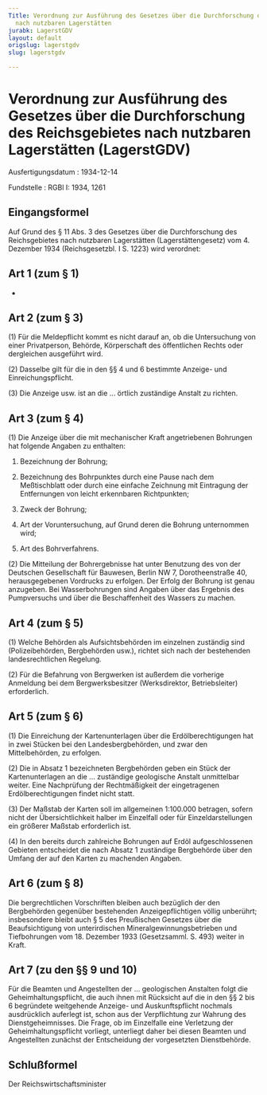 ```yaml
---
Title: Verordnung zur Ausführung des Gesetzes über die Durchforschung des Reichsgebietes
  nach nutzbaren Lagerstätten
jurabk: LagerstGDV
layout: default
origslug: lagerstgdv
slug: lagerstgdv

---
```


# Verordnung zur Ausführung des Gesetzes über die Durchforschung des Reichsgebietes nach nutzbaren Lagerstätten (LagerstGDV)

Ausfertigungsdatum
:   1934-12-14

Fundstelle
:   RGBl I: 1934, 1261

## Eingangsformel

Auf Grund des § 11 Abs. 3 des Gesetzes über die Durchforschung des
Reichsgebietes nach nutzbaren Lagerstätten (Lagerstättengesetz) vom 4.
Dezember 1934 (Reichsgesetzbl. I S. 1223) wird verordnet:

## Art 1 (zum § 1)

-

## Art 2 (zum § 3)

(1) Für die Meldepflicht kommt es nicht darauf an, ob die Untersuchung
von einer Privatperson, Behörde, Körperschaft des öffentlichen Rechts
oder dergleichen ausgeführt wird.

(2) Dasselbe gilt für die in den §§ 4 und 6 bestimmte Anzeige- und
Einreichungspflicht.

(3) Die Anzeige usw. ist an die ... örtlich zuständige Anstalt zu
richten.

## Art 3 (zum § 4)

(1) Die Anzeige über die mit mechanischer Kraft angetriebenen
Bohrungen hat folgende Angaben zu enthalten:

1.  Bezeichnung der Bohrung;


2.  Bezeichnung des Bohrpunktes durch eine Pause nach dem Meßtischblatt
    oder durch eine einfache Zeichnung mit Eintragung der Entfernungen von
    leicht erkennbaren Richtpunkten;


3.  Zweck der Bohrung;


4.  Art der Voruntersuchung, auf Grund deren die Bohrung unternommen wird;


5.  Art des Bohrverfahrens.




(2) Die Mitteilung der Bohrergebnisse hat unter Benutzung des von der
Deutschen Gesellschaft für Bauwesen, Berlin NW 7, Dorotheenstraße 40,
herausgegebenen Vordrucks zu erfolgen. Der Erfolg der Bohrung ist
genau anzugeben. Bei Wasserbohrungen sind Angaben über das Ergebnis
des Pumpversuchs und über die Beschaffenheit des Wassers zu machen.

## Art 4 (zum § 5)

(1) Welche Behörden als Aufsichtsbehörden im einzelnen zuständig sind
(Polizeibehörden, Bergbehörden usw.), richtet sich nach der
bestehenden landesrechtlichen Regelung.

(2) Für die Befahrung von Bergwerken ist außerdem die vorherige
Anmeldung bei dem Bergwerksbesitzer (Werksdirektor, Betriebsleiter)
erforderlich.

## Art 5 (zum § 6)

(1) Die Einreichung der Kartenunterlagen über die Erdölberechtigungen
hat in zwei Stücken
bei den Landesbergbehörden, und zwar den Mittelbehörden,
zu erfolgen.

(2) Die in Absatz 1 bezeichneten Bergbehörden geben ein Stück der
Kartenunterlagen an die ... zuständige geologische Anstalt unmittelbar
weiter. Eine Nachprüfung der Rechtmäßigkeit der eingetragenen
Erdölberechtigungen findet nicht statt.

(3) Der Maßstab der Karten soll im allgemeinen 1:100.000 betragen,
sofern nicht der Übersichtlichkeit halber im Einzelfall oder für
Einzeldarstellungen ein größerer Maßstab erforderlich ist.

(4) In den bereits durch zahlreiche Bohrungen auf Erdöl
aufgeschlossenen Gebieten entscheidet die nach Absatz 1 zuständige
Bergbehörde über den Umfang der auf den Karten zu machenden Angaben.

## Art 6 (zum § 8)

Die bergrechtlichen Vorschriften bleiben auch bezüglich der den
Bergbehörden gegenüber bestehenden Anzeigepflichtigen völlig
unberührt; insbesondere bleibt auch § 5 des Preußischen Gesetzes über
die Beaufsichtigung von unterirdischen Mineralgewinnungsbetrieben und
Tiefbohrungen vom 18. Dezember 1933 (Gesetzsamml. S. 493) weiter in
Kraft.

## Art 7 (zu den §§ 9 und 10)

Für die Beamten und Angestellten der ... geologischen Anstalten folgt
die Geheimhaltungspflicht, die auch ihnen mit Rücksicht auf die in den
§§ 2 bis 6 begründete  weitgehende Anzeige- und Auskunftspflicht
nochmals ausdrücklich auferlegt ist, schon aus der Verpflichtung zur
Wahrung des Dienstgeheimnisses. Die Frage, ob im Einzelfalle eine
Verletzung der Geheimhaltungspflicht vorliegt, unterliegt daher bei
diesen Beamten und Angestellten zunächst der Entscheidung der
vorgesetzten Dienstbehörde.

## Schlußformel

Der Reichswirtschaftsminister

